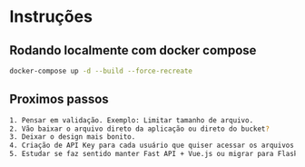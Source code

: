 # Instruções

## Rodando localmente com docker compose

```bash
docker-compose up -d --build --force-recreate
```

## Proximos passos

```bash
1. Pensar em validação. Exemplo: Limitar tamanho de arquivo.
2. Vão baixar o arquivo direto da aplicação ou direto do bucket?
3. Deixar o design mais bonito.
4. Criação de API Key para cada usuário que quiser acessar os arquivos
5. Estudar se faz sentido manter Fast API + Vue.js ou migrar para Flask + React.js
```
